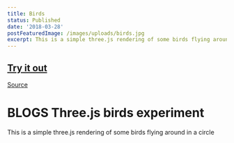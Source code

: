 ```yaml
---
title: Birds
status: Published
date: '2018-03-28'
postFeaturedImage: /images/uploads/birds.jpg
excerpt: This is a simple three.js rendering of some birds flying around in a circle
---
```


## [**Try it out**](https://www.sanjayn.com/birds)
[Source](https://github.com/snjay/birds)

# BLOGS Three.js birds experiment


This is a simple three.js rendering of some birds flying around in a circle 